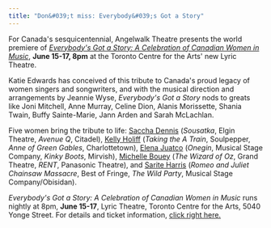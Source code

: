 ```yaml
---
title: "Don&#039;t miss: Everybody&#039;s Got a Story"
---
```


For Canada's sesquicentennial, Angelwalk Theatre presents the world premiere of [*Everybody's Got a Story: A Celebration of Canadian Women in Music*](https://www.angelwalk.ca/everybodys-got-a-story.html), **June 15-17, 8pm** at the Toronto Centre for the Arts' new Lyric Theatre.

Katie Edwards has conceived of this tribute to Canada's proud legacy of women singers and songwriters, and with the musical direction and arrangements by Jeannie Wyse, *Everybody's Got a Story* nods to greats like Joni Mitchell, Anne Murray, Celine Dion, Alanis Morissette, Shania Twain, Buffy Sainte-Marie, Jann Arden and Sarah McLachlan.

Five women bring the tribute to life: [Saccha Dennis](http://www.sacchadennis.com/) (*Sousatka*, Elgin Theatre, *Avenue Q*, Citadel), [Kelly Holiff](http://www.kellyholiff.com/K/Hit_That_Jive_Jack__Heart_and_Stroke_Benefit_Concert_2015.html) (*Taking the A Train*, Soulpepper, *Anne of Green Gables*, Charlottetown), [Elena Juatco](http://elenajuatco.ca/) (*Onegin*, Musical Stage Company, *Kinky Boots*, Mirvish), [Michelle Bouey](https://twitter.com/michbouey) (*The Wizard of Oz*, Grand Theatre, *RENT*, Panasonic Theatre), and [Sarite Harris](https://twitter.com/sariteha) (*Romeo and Juliet Chainsaw Massacre*, Best of Fringe, *The Wild Party*, Musical Stage Company/Obisidan).

*Everybody's Got a Story: A Celebration of Canadian Women in Music* runs nightly at 8pm, **June 15-17**, Lyric Theatre, Toronto Centre for the Arts, 5040 Yonge Street. For details and ticket information, [click right here.](https://www.angelwalk.ca/everybodys-got-a-story.html)
